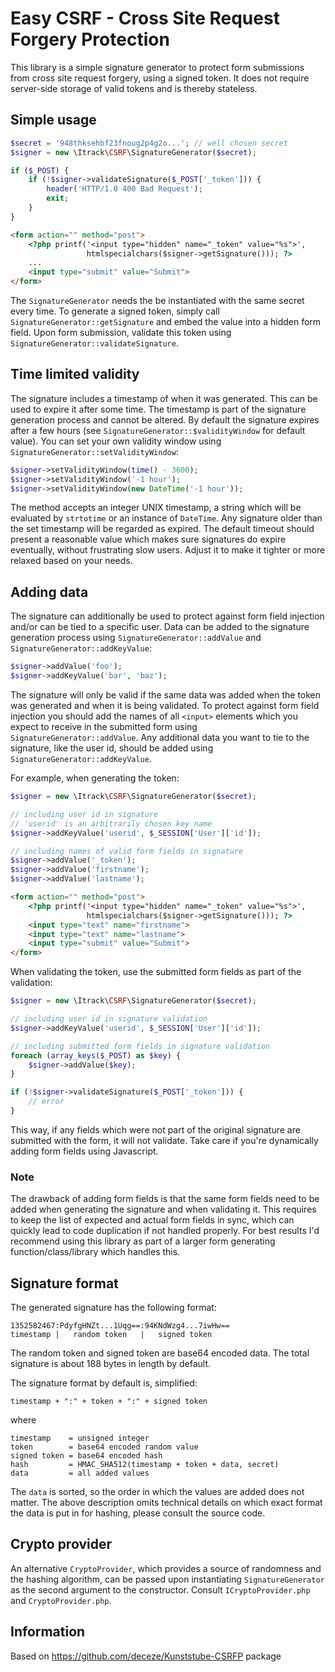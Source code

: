 Easy CSRF - Cross Site Request Forgery Protection
========================================================

This library is a simple signature generator to protect form submissions from cross site request forgery, using a signed token. It does not require server-side storage of valid tokens and is thereby stateless.

Simple usage
------------

```php
$secret = '948thksehbf23fnoug2p4g2o...'; // well chosen secret
$signer = new \Itrack\CSRF\SignatureGenerator($secret);

if ($_POST) {
    if (!$signer->validateSignature($_POST['_token'])) {
        header('HTTP/1.0 400 Bad Request');
        exit;
    }
}
```

```html
<form action="" method="post">
    <?php printf('<input type="hidden" name="_token" value="%s">',
                 htmlspecialchars($signer->getSignature())); ?>
    ...
    <input type="submit" value="Submit">
</form>
```

The `SignatureGenerator` needs the be instantiated with the same secret every time. To generate a signed token, simply call `SignatureGenerator::getSignature` and embed the value into a hidden form field. Upon form submission, validate this token using `SignatureGenerator::validateSignature`.

Time limited validity
---------------------

The signature includes a timestamp of when it was generated. This can be used to expire it after some time. The timestamp is part of the signature generation process and cannot be altered. By default the signature expires after a few hours (see `SignatureGenerator::$validityWindow` for default value). You can set your own validity window using `SignatureGenerator::setValidityWindow`:

```php
$signer->setValidityWindow(time() - 3600);
$signer->setValidityWindow('-1 hour');
$signer->setValidityWindow(new DateTime('-1 hour'));
```

The method accepts an integer UNIX timestamp, a string which will be evaluated by `strtotime` or an instance of `DateTime`. Any signature older than the set timestamp will be regarded as expired. The default timeout should present a reasonable value which makes sure signatures do expire eventually, without frustrating slow users. Adjust it to make it tighter or more relaxed based on your needs.

Adding data
-----------

The signature can additionally be used to protect against form field injection and/or can be tied to a specific user. Data can be added to the signature generation process using `SignatureGenerator::addValue` and `SignatureGenerator::addKeyValue`:

```php
$signer->addValue('foo');
$signer->addKeyValue('bar', 'baz');
```

The signature will only be valid if the same data was added when the token was generated and when it is being validated. To protect against form field injection you should add the names of all `<input>` elements which you expect to receive in the submitted form using `SignatureGenerator::addValue`. Any additional data you want to tie to the signature, like the user id, should be added using `SignatureGenerator::addKeyValue`.

For example, when generating the token:

```php
$signer = new \Itrack\CSRF\SignatureGenerator($secret);

// including user id in signature
// 'userid' is an arbitrarily chosen key name
$signer->addKeyValue('userid', $_SESSION['User']['id']);

// including names of valid form fields in signature
$signer->addValue('_token');
$signer->addValue('firstname');
$signer->addValue('lastname');
```

```html
<form action="" method="post">
    <?php printf('<input type="hidden" name="_token" value="%s">',
                 htmlspecialchars($signer->getSignature())); ?>
    <input type="text" name="firstname">
    <input type="text" name="lastname">
    <input type="submit" value="Submit">
</form>
```

When validating the token, use the submitted form fields as part of the validation:

```php
$signer = new \Itrack\CSRF\SignatureGenerator($secret);

// including user id in signature validation
$signer->addKeyValue('userid', $_SESSION['User']['id']);

// including submitted form fields in signature validation
foreach (array_keys($_POST) as $key) {
    $signer->addValue($key);
}

if (!$signer->validateSignature($_POST['_token'])) {
    // error
}
```

This way, if any fields which were not part of the original signature are submitted with the form, it will not validate. Take care if you're dynamically adding form fields using Javascript.

### Note

The drawback of adding form fields is that the same form fields need to be added when generating the signature and when validating it. This requires to keep the list of expected and actual form fields in sync, which can quickly lead to code duplication if not handled properly. For best results I'd recommend using this library as part of a larger form generating function/class/library which handles this.

Signature format
----------------

The generated signature has the following format:

    1352582467:PdyfgHNZt...1Uqg==:94KNdWzg4...7iwHw==
    timestamp |   random token   |   signed token

The random token and signed token are base64 encoded data. The total signature is about 188 bytes in length by default.

The signature format by default is, simplified:

    timestamp + ":" + token + ":" + signed token

where

    timestamp    = unsigned integer
    token        = base64 encoded random value
    signed token = base64 encoded hash
    hash         = HMAC_SHA512(timestamp + token + data, secret)
    data         = all added values

The `data` is sorted, so the order in which the values are added does not matter. The above description omits technical details on which exact format the data is put in for hashing, please consult the source code.

Crypto provider
---------------

An alternative `CryptoProvider`, which provides a source of randomness and the hashing algorithm, can be passed upon instantiating `SignatureGenerator` as the second argument to the constructor. Consult `ICryptoProvider.php` and `CryptoProvider.php`.

Information
-----------

Based on https://github.com/deceze/Kunststube-CSRFP package

